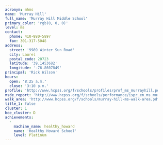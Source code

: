 ```yaml
---
acronym: mhms
name: 'Murray Hill'
full_name: 'Murray Hill Middle School'
primary_color: 'rgb(0, 0, 0)'
level: ms
contact:
  phone: 410-880-5897
  fax: 301-317-5048
address:
  street: '9989 Winter Sun Road'
  city: Laurel
  postal_code: 20723
  latitude: '39.1453682'
  longitude: '-76.8607849'
principal: 'Rick Wilson'
hours:
  open: '8:25 a.m.'
  close: '3:10 p.m.'
profile: 'http://www.hcpss.org/f/schools/profiles/prof_ms_murrayhill.pdf'
msde_report: 'http://www.hcpss.org/f/schools/performance/ispr_en_ms_murrayhill.pdf'
walk_area: 'http://www.hcpss.org/f/schools/murray-hill-ms-walk-area.pdf'
title_1: false
cluster: 1
boe_cluster: D
achievements:
  -
    machine_name: healthy_howard
    name: 'Healthy Howard School'
    level: Platinum
---
```

